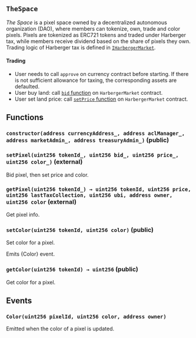## `TheSpace`

_The Space_ is a pixel space owned by a decentralized autonomous organization (DAO), where members can tokenize, own, trade and color pixels.
Pixels are tokenized as ERC721 tokens and traded under Harberger tax, while members receive dividend based on the share of pixels they own.
Trading logic of Harberger tax is defined in [`IHarbergerMarket`](./IHarbergerMarket.md).

#### Trading

- User needs to call `approve` on currency contract before starting. If there is not sufficient allowance for taxing, the corresponding assets are defaulted.
- User buy land: call [`bid` function](./IHarbergerMarket.md) on `HarbergerMarket` contract.
- User set land price: call [`setPrice` function](./IHarbergerMarket.md) on `HarbergerMarket` contract.

## Functions

### `constructor(address currencyAddress_, address aclManager_, address marketAdmin_, address treasuryAdmin_)` (public)

### `setPixel(uint256 tokenId_, uint256 bid_, uint256 price_, uint256 color_)` (external)

Bid pixel, then set price and color.

### `getPixel(uint256 tokenId_) → uint256 tokenId, uint256 price, uint256 lastTaxCollection, uint256 ubi, address owner, uint256 color` (external)

Get pixel info.

### `setColor(uint256 tokenId, uint256 color)` (public)

Set color for a pixel.

Emits {Color} event.

### `getColor(uint256 tokenId) → uint256` (public)

Get color for a pixel.

## Events

### `Color(uint256 pixelId, uint256 color, address owner)`

Emitted when the color of a pixel is updated.

